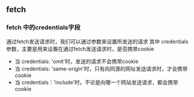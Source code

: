 ## fetch
### fetch 中的credentials字段
通过fetch发送请求时，我们可以通过参数来设置所发送的请求
其中 credentials参数，主要是用来设置在通过fetch发送请求时，是否携带cookie
* 当 credentials: 'omit'时，发送的请求不会携带cookie
* 当 credentials: 'same-origin'时，只有向同源的网址发送请求时，才会携带cookie
* 当 credentials：'include'时，不论是向哪一个网站发送请求，都会携带cookie

